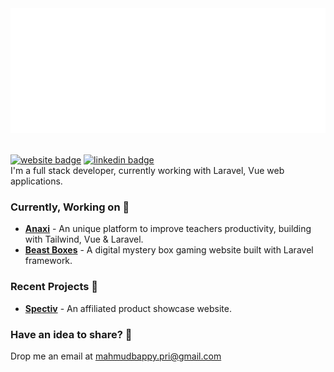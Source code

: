 <div align="center">
	<img src="https://github.com/mahmudz/mahmudz/blob/master/banner.svg" width="100%" height="200">
</div>

<br>  

[![website badge](https://img.shields.io/badge/website-mahmudz.github.io-green?style=for-the-badge)](https://mahmudz.github.io)
[![linkedin badge](https://img.shields.io/badge/linkedin-blue?style=for-the-badge&logo=linkedin)](https://www.linkedin.com/in/hasan-mahmudz)
<br>
I'm a full stack developer, currently working with Laravel, Vue web applications.
<br>


### Currently, Working on 🎉
- **[Anaxi](https://anaxi.co)** - An unique platform to improve teachers productivity, building with Tailwind, Vue & Laravel.
- **[Beast Boxes](https://beast-boxes.com)** - A digital mystery box gaming website built with Laravel framework.

### Recent Projects 🎉
- **[Spectiv](https://specter-stage.herokuapp.com)** - An affiliated product showcase website. 

### Have an idea to share? 💬
Drop me an email at [mahmudbappy.pri@gmail.com](mailto:mahmudbappy.pri@gmail.com)
